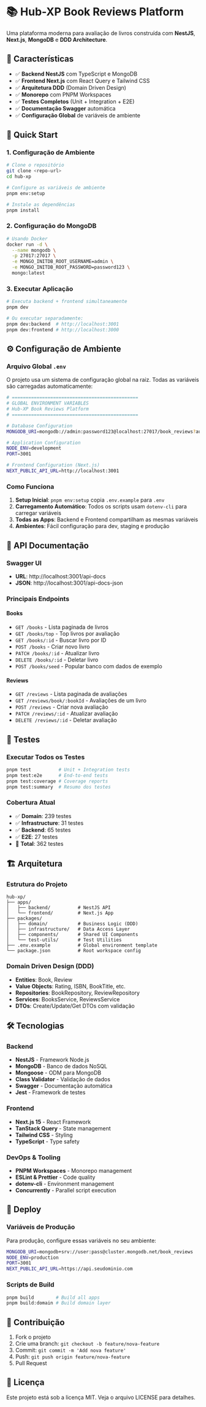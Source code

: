 # 📚 Hub-XP Book Reviews Platform

Uma plataforma moderna para avaliação de livros construída com **NestJS**, **Next.js**, **MongoDB** e **DDD Architecture**.

## 🎯 Características

- ✅ **Backend NestJS** com TypeScript e MongoDB
- ✅ **Frontend Next.js** com React Query e Tailwind CSS
- ✅ **Arquitetura DDD** (Domain Driven Design)
- ✅ **Monorepo** com PNPM Workspaces
- ✅ **Testes Completos** (Unit + Integration + E2E)
- ✅ **Documentação Swagger** automática
- ✅ **Configuração Global** de variáveis de ambiente

## 🚀 Quick Start

### 1. Configuração de Ambiente

```bash
# Clone o repositório
git clone <repo-url>
cd hub-xp

# Configure as variáveis de ambiente
pnpm env:setup

# Instale as dependências
pnpm install
```

### 2. Configuração do MongoDB

```bash
# Usando Docker
docker run -d \
  --name mongodb \
  -p 27017:27017 \
  -e MONGO_INITDB_ROOT_USERNAME=admin \
  -e MONGO_INITDB_ROOT_PASSWORD=password123 \
  mongo:latest
```

### 3. Executar Aplicação

```bash
# Executa backend + frontend simultaneamente
pnpm dev

# Ou executar separadamente:
pnpm dev:backend  # http://localhost:3001
pnpm dev:frontend # http://localhost:3000
```

## ⚙️ Configuração de Ambiente

### Arquivo Global `.env`

O projeto usa um sistema de configuração global na raiz. Todas as variáveis são carregadas automaticamente:

```bash
# ==============================================
# GLOBAL ENVIRONMENT VARIABLES
# Hub-XP Book Reviews Platform
# ==============================================

# Database Configuration
MONGODB_URI=mongodb://admin:password123@localhost:27017/book_reviews?authSource=admin

# Application Configuration
NODE_ENV=development
PORT=3001

# Frontend Configuration (Next.js)
NEXT_PUBLIC_API_URL=http://localhost:3001
```

### Como Funciona

1. **Setup Inicial**: `pnpm env:setup` copia `.env.example` para `.env`
2. **Carregamento Automático**: Todos os scripts usam `dotenv-cli` para carregar variáveis
3. **Todas as Apps**: Backend e Frontend compartilham as mesmas variáveis
4. **Ambientes**: Fácil configuração para dev, staging e produção

## 📖 API Documentação

### Swagger UI
- **URL**: http://localhost:3001/api-docs
- **JSON**: http://localhost:3001/api-docs-json

### Principais Endpoints

#### Books
- `GET /books` - Lista paginada de livros
- `GET /books/top` - Top livros por avaliação
- `GET /books/:id` - Buscar livro por ID
- `POST /books` - Criar novo livro
- `PATCH /books/:id` - Atualizar livro
- `DELETE /books/:id` - Deletar livro
- `POST /books/seed` - Popular banco com dados de exemplo

#### Reviews
- `GET /reviews` - Lista paginada de avaliações
- `GET /reviews/book/:bookId` - Avaliações de um livro
- `POST /reviews` - Criar nova avaliação
- `PATCH /reviews/:id` - Atualizar avaliação
- `DELETE /reviews/:id` - Deletar avaliação

## 🧪 Testes

### Executar Todos os Testes
```bash
pnpm test          # Unit + Integration tests
pnpm test:e2e      # End-to-end tests
pnpm test:coverage # Coverage reports
pnpm test:summary  # Resumo dos testes
```

### Cobertura Atual
- ✅ **Domain**: 239 testes
- ✅ **Infrastructure**: 31 testes  
- ✅ **Backend**: 65 testes
- ✅ **E2E**: 27 testes
- 🎯 **Total**: 362 testes

## 🏗️ Arquitetura

### Estrutura do Projeto
```
hub-xp/
├── apps/
│   ├── backend/          # NestJS API
│   └── frontend/         # Next.js App
├── packages/
│   ├── domain/           # Business Logic (DDD)
│   ├── infrastructure/   # Data Access Layer
│   ├── components/       # Shared UI Components
│   └── test-utils/       # Test Utilities
├── .env.example          # Global environment template
└── package.json          # Root workspace config
```

### Domain Driven Design (DDD)

- **Entities**: Book, Review
- **Value Objects**: Rating, ISBN, BookTitle, etc.
- **Repositories**: BookRepository, ReviewRepository
- **Services**: BooksService, ReviewsService
- **DTOs**: Create/Update/Get DTOs com validação

## 🛠️ Tecnologias

### Backend
- **NestJS** - Framework Node.js
- **MongoDB** - Banco de dados NoSQL
- **Mongoose** - ODM para MongoDB
- **Class Validator** - Validação de dados
- **Swagger** - Documentação automática
- **Jest** - Framework de testes

### Frontend
- **Next.js 15** - React Framework
- **TanStack Query** - State management
- **Tailwind CSS** - Styling
- **TypeScript** - Type safety

### DevOps & Tooling
- **PNPM Workspaces** - Monorepo management
- **ESLint & Prettier** - Code quality
- **dotenv-cli** - Environment management
- **Concurrently** - Parallel script execution

## 🚀 Deploy

### Variáveis de Produção

Para produção, configure essas variáveis no seu ambiente:

```bash
MONGODB_URI=mongodb+srv://user:pass@cluster.mongodb.net/book_reviews
NODE_ENV=production
PORT=3001
NEXT_PUBLIC_API_URL=https://api.seudominio.com
```

### Scripts de Build

```bash
pnpm build        # Build all apps
pnpm build:domain # Build domain layer
```

## 📝 Contribuição

1. Fork o projeto
2. Crie uma branch: `git checkout -b feature/nova-feature`
3. Commit: `git commit -m 'Add nova feature'`
4. Push: `git push origin feature/nova-feature`
5. Pull Request

## 📄 Licença

Este projeto está sob a licença MIT. Veja o arquivo LICENSE para detalhes.
